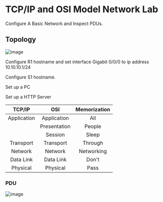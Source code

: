 # TCP/IP and OSI Model Network Lab

Configure A Basic Network and Inspect PDUs.

## Topology 

![image](https://user-images.githubusercontent.com/17693494/153788855-945aa875-12fa-4d3e-82b3-e6629b70bd2a.png)

Configure R1 hostname and set interface Gigabit 0/0/0 to ip address 10.10.10.1/24

Configure S1 hostname.

Set up a PC

Set up a HTTP Server

| TCP/IP     |      OSI      |   Memorization  |
|:----------:|:-------------:|:--------------:|
| Application|  Application  | All            |
|            |  Presentation | People         |
|            |  Session      | Sleep          |
| Transport  |  Transport    | Through        |
| Network    |  Network      | Networking     |
| Data Link  |  Data Link    | Don't          |
| Physical   |  Physical     | Pass           |


### PDU

![image](https://user-images.githubusercontent.com/17693494/153788735-81643e61-d365-48b8-9eb9-72b6684fb0bf.png)

